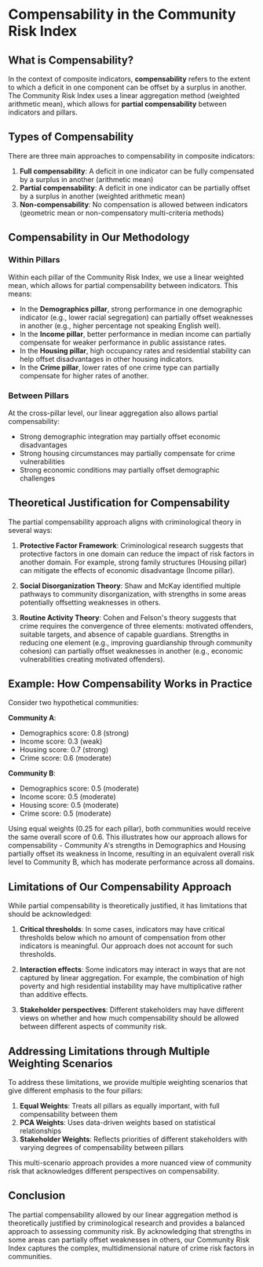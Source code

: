 # Compensability in the Community Risk Index

## What is Compensability?

In the context of composite indicators, **compensability** refers to the extent to which a deficit in one component can be offset by a surplus in another. The Community Risk Index uses a linear aggregation method (weighted arithmetic mean), which allows for **partial compensability** between indicators and pillars.

## Types of Compensability

There are three main approaches to compensability in composite indicators:

1. **Full compensability**: A deficit in one indicator can be fully compensated by a surplus in another (arithmetic mean)
2. **Partial compensability**: A deficit in one indicator can be partially offset by a surplus in another (weighted arithmetic mean)
3. **Non-compensability**: No compensation is allowed between indicators (geometric mean or non-compensatory multi-criteria methods)

## Compensability in Our Methodology

### Within Pillars

Within each pillar of the Community Risk Index, we use a linear weighted mean, which allows for partial compensability between indicators. This means:

- In the **Demographics pillar**, strong performance in one demographic indicator (e.g., lower racial segregation) can partially offset weaknesses in another (e.g., higher percentage not speaking English well).
- In the **Income pillar**, better performance in median income can partially compensate for weaker performance in public assistance rates.
- In the **Housing pillar**, high occupancy rates and residential stability can help offset disadvantages in other housing indicators.
- In the **Crime pillar**, lower rates of one crime type can partially compensate for higher rates of another.

### Between Pillars

At the cross-pillar level, our linear aggregation also allows partial compensability:

- Strong demographic integration may partially offset economic disadvantages
- Strong housing circumstances may partially compensate for crime vulnerabilities
- Strong economic conditions may partially offset demographic challenges

## Theoretical Justification for Compensability

The partial compensability approach aligns with criminological theory in several ways:

1. **Protective Factor Framework**: Criminological research suggests that protective factors in one domain can reduce the impact of risk factors in another domain. For example, strong family structures (Housing pillar) can mitigate the effects of economic disadvantage (Income pillar).

2. **Social Disorganization Theory**: Shaw and McKay identified multiple pathways to community disorganization, with strengths in some areas potentially offsetting weaknesses in others.

3. **Routine Activity Theory**: Cohen and Felson's theory suggests that crime requires the convergence of three elements: motivated offenders, suitable targets, and absence of capable guardians. Strengths in reducing one element (e.g., improving guardianship through community cohesion) can partially offset weaknesses in another (e.g., economic vulnerabilities creating motivated offenders).

## Example: How Compensability Works in Practice

Consider two hypothetical communities:

**Community A**:
- Demographics score: 0.8 (strong)
- Income score: 0.3 (weak)
- Housing score: 0.7 (strong)
- Crime score: 0.6 (moderate)

**Community B**:
- Demographics score: 0.5 (moderate)
- Income score: 0.5 (moderate)
- Housing score: 0.5 (moderate)
- Crime score: 0.5 (moderate)

Using equal weights (0.25 for each pillar), both communities would receive the same overall score of 0.6. This illustrates how our approach allows for compensability - Community A's strengths in Demographics and Housing partially offset its weakness in Income, resulting in an equivalent overall risk level to Community B, which has moderate performance across all domains.

## Limitations of Our Compensability Approach

While partial compensability is theoretically justified, it has limitations that should be acknowledged:

1. **Critical thresholds**: In some cases, indicators may have critical thresholds below which no amount of compensation from other indicators is meaningful. Our approach does not account for such thresholds.

2. **Interaction effects**: Some indicators may interact in ways that are not captured by linear aggregation. For example, the combination of high poverty and high residential instability may have multiplicative rather than additive effects.

3. **Stakeholder perspectives**: Different stakeholders may have different views on whether and how much compensability should be allowed between different aspects of community risk.

## Addressing Limitations through Multiple Weighting Scenarios

To address these limitations, we provide multiple weighting scenarios that give different emphasis to the four pillars:

1. **Equal Weights**: Treats all pillars as equally important, with full compensability between them
2. **PCA Weights**: Uses data-driven weights based on statistical relationships
3. **Stakeholder Weights**: Reflects priorities of different stakeholders with varying degrees of compensability between pillars

This multi-scenario approach provides a more nuanced view of community risk that acknowledges different perspectives on compensability.

## Conclusion

The partial compensability allowed by our linear aggregation method is theoretically justified by criminological research and provides a balanced approach to assessing community risk. By acknowledging that strengths in some areas can partially offset weaknesses in others, our Community Risk Index captures the complex, multidimensional nature of crime risk factors in communities. 
